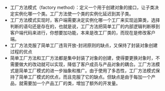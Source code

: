 + 工厂方法模式（factory method）：定义一个用于创建对象的接口，让子类决定实例化哪一个类。工厂方法使一个类的实例化延迟到其子类。
+ 工厂方法模式实现时，客户端需要决定实例化哪一个工厂来实现运算类，选择判断的语句还是存在的，也就是说，工厂方法把简单工厂的内部逻辑判断移到客户端代码来进行，你想要加功能，本来是改工厂类的，而现在是修改客户端。
+ 工厂方法克服了简单工厂违背开放-封闭原则的缺点，又保持了封装对象创建过程的优点
+ 简单工厂方法和工厂方法都是集中封装了对象的创建，使得要更换对象时，不需要做大的改动就可以实现，降低了客户成员与产品对象的耦合。工厂方法模式是简单工厂模式的进一步抽象和推广。由于使用了多态性，工厂方法模式保持了简单工厂模式的优点，而且克服了它的缺点。但缺点是由于每加一个产品，就需要加一个产品工厂的类，增加了额外的开发量。

